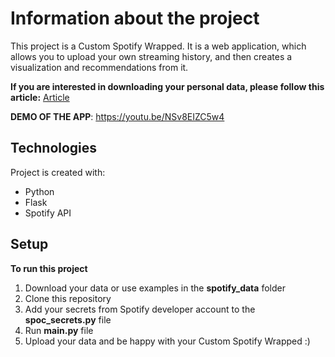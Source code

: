 
# Information about the project
This project is a Custom Spotify Wrapped. It is a web application, which allows you to upload your own streaming history, and then creates a visualization and recommendations from it.

**If you are interested in downloading your personal data, please follow this article:** [Article](https://support.spotify.com/us/article/data-rights-and-privacy-settings/)

**DEMO OF THE APP**:
https://youtu.be/NSv8EIZC5w4
	
## Technologies
Project is created with:
* Python
* Flask
* Spotify API
	
## Setup
**To run this project**
1. Download your data or use examples in the **spotify_data** folder
2. Clone this repository
3. Add your secrets from Spotify developer account to the **spoc_secrets.py** file
4. Run **main.py** file
5. Upload your data and be happy with your Custom Spotify Wrapped :)
